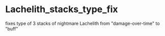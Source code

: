 # Lachelith_stacks_type_fix
fixes type of 3 stacks of nightmare Lachelith from "damage-over-time" to "buff"
